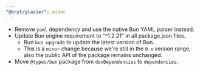 ```yaml
---
"@knyt/glazier": minor
---
```


- Remove `yaml` dependency and use the native Bun YAML parser instead.
- Update Bun engine requirement to "^1.2.21" in all package.json files.
  - Run `bun upgrade` to update the latest version of Bun.
  - This is a `minor` change because we're still in the `0.x` version range; also the public API of the package remains unchanged.
- Move `@types/bun` package from `devDependencies` to `dependencies`.
